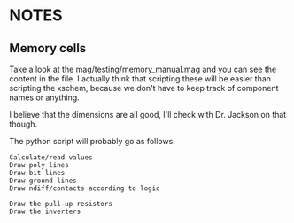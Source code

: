 # NOTES

## Memory cells

Take a look at the mag/testing/memory_manual.mag 
and you can see the content in the file. I actually
think that scripting these will be easier than scripting
the xschem, because we don't have to keep track of 
component names or anything.

I believe that the dimensions are all good, I'll check
with Dr. Jackson on that though.

The python script will probably go as follows:

```pseudocode
Calculate/read values
Draw poly lines
Draw bit lines
Draw ground lines
Draw ndiff/contacts according to logic

Draw the pull-up resistors
Draw the inverters
```
